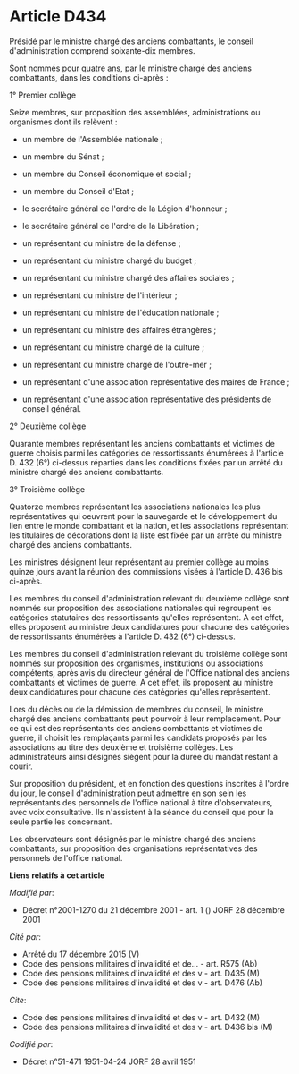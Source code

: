# Article D434

Présidé par le ministre chargé des anciens combattants, le conseil d'administration comprend soixante-dix membres.

Sont nommés pour quatre ans, par le ministre chargé des anciens combattants, dans les conditions ci-après :

1° Premier collège

Seize membres, sur proposition des assemblées, administrations ou organismes dont ils relèvent :

- un membre de l'Assemblée nationale ;

- un membre du Sénat ;

- un membre du Conseil économique et social ;

- un membre du Conseil d'Etat ;

- le secrétaire général de l'ordre de la Légion d'honneur ;

- le secrétaire général de l'ordre de la Libération ;

- un représentant du ministre de la défense ;

- un représentant du ministre chargé du budget ;

- un représentant du ministre chargé des affaires sociales ;

- un représentant du ministre de l'intérieur ;

- un représentant du ministre de l'éducation nationale ;

- un représentant du ministre des affaires étrangères ;

- un représentant du ministre chargé de la culture ;

- un représentant du ministre chargé de l'outre-mer ;

- un représentant d'une association représentative des maires de France ;

- un représentant d'une association représentative des présidents de conseil général.

2° Deuxième collège

Quarante membres représentant les anciens combattants et victimes de guerre choisis parmi les catégories de ressortissants
énumérées à l'article D. 432 (6°) ci-dessus réparties dans les conditions fixées par un arrêté du ministre chargé des anciens
combattants.

3° Troisième collège

Quatorze membres représentant les associations nationales les plus représentatives qui oeuvrent pour la sauvegarde et le
développement du lien entre le monde combattant et la nation, et les associations représentant les titulaires de décorations
dont la liste est fixée par un arrêté du ministre chargé des anciens combattants.

Les ministres désignent leur représentant au premier collège au moins quinze jours avant la réunion des commissions visées à
l'article D. 436 bis ci-après.

Les membres du conseil d'administration relevant du deuxième collège sont nommés sur proposition des associations nationales
qui regroupent les catégories statutaires des ressortissants qu'elles représentent. A cet effet, elles proposent au ministre
deux candidatures pour chacune des catégories de ressortissants énumérées à l'article D. 432 (6°) ci-dessus.

Les membres du conseil d'administration relevant du troisième collège sont nommés sur proposition des organismes,
institutions ou associations compétents, après avis du directeur général de l'Office national des anciens combattants et
victimes de guerre. A cet effet, ils proposent au ministre deux candidatures pour chacune des catégories qu'elles
représentent.

Lors du décès ou de la démission de membres du conseil, le ministre chargé des anciens combattants peut pourvoir à leur
remplacement. Pour ce qui est des représentants des anciens combattants et victimes de guerre, il choisit les remplaçants
parmi les candidats proposés par les associations au titre des deuxième et troisième collèges. Les administrateurs ainsi
désignés siègent pour la durée du mandat restant à courir.

Sur proposition du président, et en fonction des questions inscrites à l'ordre du jour, le conseil d'administration peut
admettre en son sein les représentants des personnels de l'office national à titre d'observateurs, avec voix consultative.
Ils n'assistent à la séance du conseil que pour la seule partie les concernant.

Les observateurs sont désignés par le ministre chargé des anciens combattants, sur proposition des organisations
représentatives des personnels de l'office national.

**Liens relatifs à cet article**

_Modifié par_:

  - Décret n°2001-1270 du 21 décembre 2001 - art. 1 () JORF 28 décembre 2001

_Cité par_:

  - Arrêté du 17 décembre 2015 (V)
  - Code des pensions militaires d'invalidité et de... - art. R575 (Ab)
  - Code des pensions militaires d'invalidité et des v - art. D435 (M)
  - Code des pensions militaires d'invalidité et des v - art. D476 (Ab)

_Cite_:

  - Code des pensions militaires d'invalidité et des v - art. D432 (M)
  - Code des pensions militaires d'invalidité et des v - art. D436 bis (M)

_Codifié par_:

  - Décret n°51-471 1951-04-24 JORF 28 avril 1951
